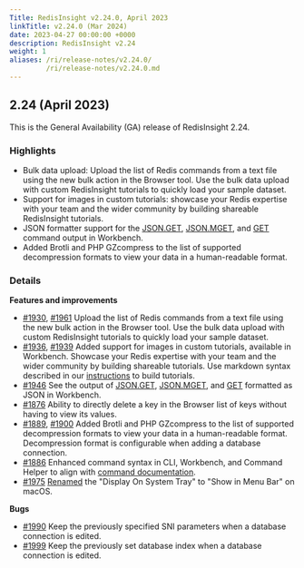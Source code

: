 ```yaml
---
Title: RedisInsight v2.24.0, April 2023
linkTitle: v2.24.0 (Mar 2024)
date: 2023-04-27 00:00:00 +0000
description: RedisInsight v2.24
weight: 1
aliases: /ri/release-notes/v2.24.0/
         /ri/release-notes/v2.24.0.md
---
```

## 2.24 (April 2023)
This is the General Availability (GA) release of RedisInsight 2.24.

### Highlights
- Bulk data upload: Upload the list of Redis commands from a text file using the new bulk action in the Browser tool. Use the bulk data upload with custom RedisInsight tutorials to quickly load your sample dataset.
- Support for images in custom tutorials: showcase your Redis expertise with your team and the wider community by building shareable RedisInsight tutorials.
- JSON formatter support for the [JSON.GET](https://redis.io/commands/json.get/), [JSON.MGET](https://redis.io/commands/json.mget/), and [GET](https://redis.io/commands/get/) command output in Workbench.
- Added Brotli and PHP GZcompress to the list of supported decompression formats to view your data in a human-readable format. 

### Details

**Features and improvements**
- [#1930](https://github.com/RedisInsight/RedisInsight/pull/1930), [#1961](https://github.com/RedisInsight/RedisInsight/pull/1961) Upload the list of Redis commands from a text file using the new bulk action in the Browser tool. Use the bulk data upload with custom RedisInsight tutorials to quickly load your sample dataset.
- [#1936](https://github.com/RedisInsight/RedisInsight/pull/1936), [#1939](https://github.com/RedisInsight/RedisInsight/pull/1939) Added support for images in custom tutorials, available in Workbench. Showcase your Redis expertise with your team and the wider community by building shareable tutorials. Use markdown syntax described in our [instructions](https://github.com/RedisInsight/Tutorials) to build tutorials.
- [#1946](https://github.com/RedisInsight/RedisInsight/pull/1946) See the output of [JSON.GET](https://redis.io/commands/json.get/), [JSON.MGET](https://redis.io/commands/json.mget/), and [GET](https://redis.io/commands/get/) formatted as JSON in Workbench.
- [#1876](https://github.com/RedisInsight/RedisInsight/pull/1876) Ability to directly delete a key in the Browser list of keys without having to view its values.
- [#1889](https://github.com/RedisInsight/RedisInsight/pull/1889), [#1900](https://github.com/RedisInsight/RedisInsight/pull/1900) Added Brotli and PHP GZcompress to the list of supported decompression formats to view your data in a human-readable format. Decompression format is configurable when adding a database connection.
- [#1886](https://github.com/RedisInsight/RedisInsight/pull/1886) Enhanced command syntax in CLI, Workbench, and Command Helper to align with [command documentation](https://redis.io/commands/).
- [#1975](https://github.com/RedisInsight/RedisInsight/pull/1975) [Renamed](https://github.com/RedisInsight/RedisInsight/issues/1902) the "Display On System Tray" to "Show in Menu Bar" on macOS.

**Bugs**
- [#1990](https://github.com/RedisInsight/RedisInsight/pull/1990) Keep the previously specified SNI parameters when a database connection is edited.
- [#1999](https://github.com/RedisInsight/RedisInsight/pull/1999) Keep the previously set database index when a database connection is edited.
